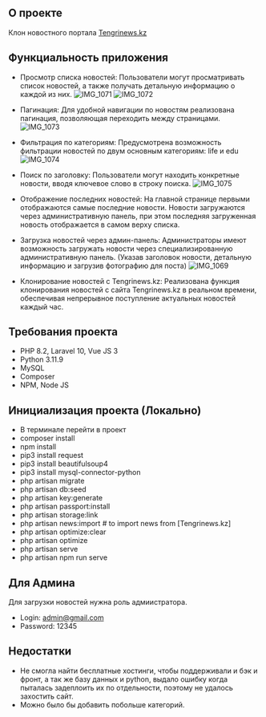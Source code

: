 ## О проекте
Клон новостного портала [Tengrinews.kz](https://tengrinews.kz)

## Функциальность приложения
- Просмотр списка новостей: Пользователи могут просматривать список новостей, а также получать детальную информацию о каждой из них.
![IMG_1071](https://github.com/laseeml/tengri_clone/assets/102917982/5c19e078-9e04-44a9-971a-b04c077956dc)
![IMG_1072](https://github.com/laseeml/tengri_clone/assets/102917982/5ae512ff-caa1-4f37-b352-08ae98fd2b1d)
- Пагинация: Для удобной навигации по новостям реализована пагинация, позволяющая переходить между страницами.
![IMG_1073](https://github.com/laseeml/tengri_clone/assets/102917982/e0acadef-4b02-494f-bf83-bfe558d1efef)
- Фильтрация по категориям: Предусмотрена возможность фильтрации новостей по двум основным категориям: life и edu
![IMG_1074](https://github.com/laseeml/tengri_clone/assets/102917982/f7a1bf7c-b189-444b-9ec7-f44cde01f632)
- Поиск по заголовку: Пользователи могут находить конкретные новости, вводя ключевое слово в строку поиска.
![IMG_1075](https://github.com/laseeml/tengri_clone/assets/102917982/0c1026fd-0533-4136-a4c1-30b59e182cd0)
- Отображение последних новостей: На главной странице первыми отображаются самые последние новости. Новости загружаются через административную панель, при этом последняя загруженная новость отображается в самом верху списка.

- Загрузка новостей через админ-панель: Администраторы имеют возможность загружать новости через специализированную административную панель. (Указав заголовок новости, детальную информацию и загрузив фотографию для поста)
![IMG_1069](https://github.com/laseeml/tengri_clone/assets/102917982/e746e71b-fb84-40b7-81e7-299c2b544aac)
- Клонирование новостей с Tengrinews.kz: Реализована функция клонирования новостей с сайта Tengrinews.kz в реальном времени, обеспечивая непрерывное поступление актуальных новостей каждый час.

## Требования проекта
- PHP 8.2, Laravel 10, Vue JS 3
- Python 3.11.9
- MySQL 
- Composer
- NPM, Node JS

## Инициализация проекта (Локально)
- В терминале перейти в проект
- composer install
- npm install
- pip3 install request
- pip3 install beautifulsoup4
- pip3 install mysql-connector-python
- php artisan migrate
- php artisan db:seed
- php artisan key:generate
- php artisan passport:install 
- php artisan storage:link
- php artisan news:import  # to import news from [Tengrinews.kz]
- php artisan optimize:clear
- php artisan optimize
- php artisan serve
- php artisan npm run serve

## Для Админа
Для загрузки новостей нужна роль адмиистратора.
- Login: admin@gmail.com <br/>
- Password: 12345

## Недостатки
- Не смогла найти бесплатные хостинги, чтобы поддерживали и бэк и фронт, а так же базу данных и python, выдало ошибку когда пыталась задеплоить их по отдельности, поэтому не удалось захостить сайт.
- Можно было бы добавить побольше категорий.
